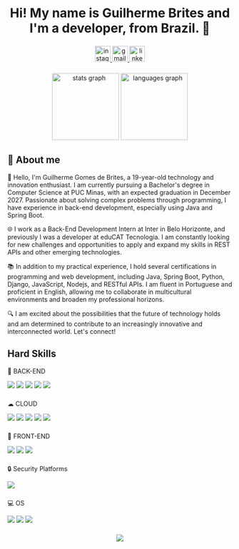 <h1 align="center">Hi! My name is Guilherme Brites and I'm a developer, from Brazil. 👋</h1>

###

<div align="center">
  <a href="https://www.instagram.com/debrites7_/" target="_blank">
    <img src="https://img.shields.io/static/v1?message=Instagram&logo=instagram&label=&color=E4405F&logoColor=white&labelColor=&style=for-the-badge" height="35" alt="instagram logo"  />
  </a>
  <a href="mailto:guilhermedebrites1@gmail.com" target="_blank">
    <img src="https://img.shields.io/static/v1?message=Gmail&logo=gmail&label=&color=D14836&logoColor=white&labelColor=&style=for-the-badge" height="35" alt="gmail logo"  />
  </a>
  <a href="https://www.linkedin.com/in/guilhermedebrites/" target="_blank">
    <img src="https://img.shields.io/static/v1?message=LinkedIn&logo=linkedin&label=&color=0077B5&logoColor=white&labelColor=&style=for-the-badge" height="35" alt="linkedin logo"  />
  </a>
</div>

###

<div align="center">
  <img src="https://github-readme-stats.vercel.app/api?hide_title=false&hide_rank=false&show_icons=true&include_all_commits=true&count_private=true&disable_animations=false&theme=dracula&locale=en&hide_border=false&username=guilhermedebrites" height="150" alt="stats graph"  />
  <img src="https://github-readme-stats.vercel.app/api/top-langs/?username=guilhermedebrites&layout=compact&theme=dracula" height="150" alt="languages graph"  />
</div>

###

<h2>📝 About me</h2>
<p>👋 Hello, I'm Guilherme Gomes de Brites, a 19-year-old technology and innovation enthusiast. I am currently pursuing a Bachelor's degree in Computer Science at PUC Minas, with an expected graduation in December 2027. Passionate about solving complex problems through programming, I have experience in back-end development, especially using Java and Spring Boot.</p>

<p>🌐 I work as a Back-End Development Intern at Inter in Belo Horizonte, and previously I was a developer at eduCAT Tecnologia. I am constantly looking for new challenges and opportunities to apply and expand my skills in REST APIs and other emerging technologies.</p>

<p>📚 In addition to my practical experience, I hold several certifications in programming and web development, including Java, Spring Boot, Python, Django, JavaScript, Nodejs, and RESTful APIs. I am fluent in Portuguese and proficient in English, allowing me to collaborate in multicultural environments and broaden my professional horizons.</p>

<p>🔍 I am excited about the possibilities that the future of technology holds and am determined to contribute to an increasingly innovative and interconnected world. Let's connect!</p>

###

<h2>Hard Skills</h2>

<p>🚀 BACK-END</p>
<div style="display: inline_block">
  <img src="https://img.shields.io/badge/Java-ED8B00?style=for-the-badge&logo=openjdk&logoColor=white" />
  <img src="https://img.shields.io/badge/Spring-6DB33F?style=for-the-badge&logo=spring&logoColor=white" />
  <img src="https://img.shields.io/badge/C%23-239120?style=for-the-badge&logo=c-sharp&logoColor=white" />
  <img src="https://img.shields.io/badge/.NET-5C2D91?style=for-the-badge&logo=.net&logoColor=white" />
  <img src="https://img.shields.io/badge/Node.js-43853D?style=for-the-badge&logo=node.js&logoColor=white" />
</div>

###

<p>☁ CLOUD</p>
<div style="display: inline_block">
  <img src="https://img.shields.io/badge/Amazon_AWS-FF9900?style=for-the-badge&logo=amazonaws&logoColor=white" />
  <img src="https://img.shields.io/badge/Azure_DevOps-0078D7?style=for-the-badge&logo=azure-devops&logoColor=white" />
  <img src="https://img.shields.io/badge/Google_Cloud-4285F4?style=for-the-badge&logo=google-cloud&logoColor=white" />
  <img src="https://img.shields.io/badge/Kubernetes-3069DE?style=for-the-badge&logo=kubernetes&logoColor=white" />
  <img src="https://img.shields.io/badge/Terraform-7B42BC?style=for-the-badge&logo=terraform&logoColor=white" />
</div>

###

<p>🚀 FRONT-END</p>
<div style="display: inline_block">
  <img src="https://img.shields.io/badge/React-20232A?style=for-the-badge&logo=react&logoColor=61DAFB" />
  <img src="https://img.shields.io/badge/JavaScript-F7DF1E?style=for-the-badge&logo=javascript&logoColor=black" />
  <img src="https://img.shields.io/badge/TypeScript-007ACC?style=for-the-badge&logo=typescript&logoColor=white" />
</div>

###

<p>🔒 Security Platforms</p>
<div style="display: inline_block">
  <img src="https://img.shields.io/badge/Spring_Security-6DB33F?style=for-the-badge&logo=Spring-Security&logoColor=white" />
</div>

###

###

<p>💻 OS</p>
<div style="display: inline_block">
  <img src="https://img.shields.io/badge/Linux-FCC624?style=for-the-badge&logo=linux&logoColor=black" />
  <img src="https://img.shields.io/badge/mac%20os-000000?style=for-the-badge&logo=apple&logoColor=white" />
  <img src="https://img.shields.io/badge/Windows-0078D6?style=for-the-badge&logo=windows&logoColor=white" />
</div>

###

<div align="center">
  <img src="https://profile-counter.glitch.me/guilhermedebrites/count.svg?"  />
</div>
